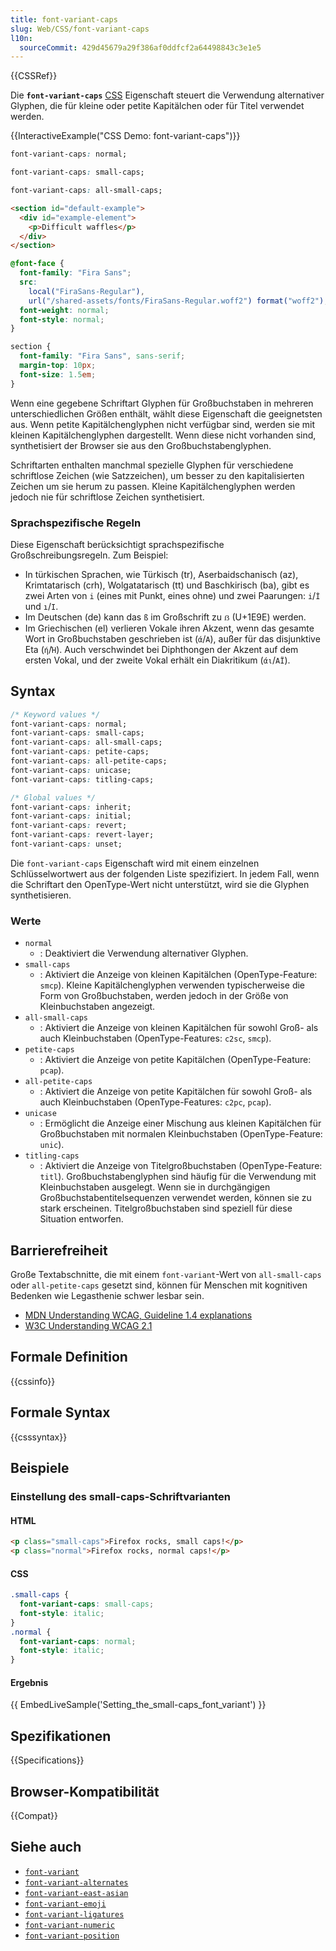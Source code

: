 ```yaml
---
title: font-variant-caps
slug: Web/CSS/font-variant-caps
l10n:
  sourceCommit: 429d45679a29f386af0ddfcf2a64498843c3e1e5
---
```


{{CSSRef}}

Die **`font-variant-caps`** [CSS](/de/docs/Web/CSS) Eigenschaft steuert die Verwendung alternativer Glyphen, die für kleine oder petite Kapitälchen oder für Titel verwendet werden.

{{InteractiveExample("CSS Demo: font-variant-caps")}}

```css interactive-example-choice
font-variant-caps: normal;
```

```css interactive-example-choice
font-variant-caps: small-caps;
```

```css interactive-example-choice
font-variant-caps: all-small-caps;
```

```html interactive-example
<section id="default-example">
  <div id="example-element">
    <p>Difficult waffles</p>
  </div>
</section>
```

```css interactive-example
@font-face {
  font-family: "Fira Sans";
  src:
    local("FiraSans-Regular"),
    url("/shared-assets/fonts/FiraSans-Regular.woff2") format("woff2");
  font-weight: normal;
  font-style: normal;
}

section {
  font-family: "Fira Sans", sans-serif;
  margin-top: 10px;
  font-size: 1.5em;
}
```

Wenn eine gegebene Schriftart Glyphen für Großbuchstaben in mehreren unterschiedlichen Größen enthält, wählt diese Eigenschaft die geeignetsten aus. Wenn petite Kapitälchenglyphen nicht verfügbar sind, werden sie mit kleinen Kapitälchenglyphen dargestellt. Wenn diese nicht vorhanden sind, synthetisiert der Browser sie aus den Großbuchstabenglyphen.

Schriftarten enthalten manchmal spezielle Glyphen für verschiedene schriftlose Zeichen (wie Satzzeichen), um besser zu den kapitalisierten Zeichen um sie herum zu passen. Kleine Kapitälchenglyphen werden jedoch nie für schriftlose Zeichen synthetisiert.

### Sprachspezifische Regeln

Diese Eigenschaft berücksichtigt sprachspezifische Großschreibungsregeln. Zum Beispiel:

- In türkischen Sprachen, wie Türkisch (tr), Aserbaidschanisch (az), Krimtatarisch (crh), Wolgatatarisch (tt) und Baschkirisch (ba), gibt es zwei Arten von `i` (eines mit Punkt, eines ohne) und zwei Paarungen: `i`/`İ` und `ı`/`I`.
- Im Deutschen (de) kann das `ß` im Großschrift zu `ẞ` (U+1E9E) werden.
- Im Griechischen (el) verlieren Vokale ihren Akzent, wenn das gesamte Wort in Großbuchstaben geschrieben ist (`ά`/`Α`), außer für das disjunktive Eta (`ή`/`Ή`). Auch verschwindet bei Diphthongen der Akzent auf dem ersten Vokal, und der zweite Vokal erhält ein Diakritikum (`άι`/`ΑΪ`).

## Syntax

```css
/* Keyword values */
font-variant-caps: normal;
font-variant-caps: small-caps;
font-variant-caps: all-small-caps;
font-variant-caps: petite-caps;
font-variant-caps: all-petite-caps;
font-variant-caps: unicase;
font-variant-caps: titling-caps;

/* Global values */
font-variant-caps: inherit;
font-variant-caps: initial;
font-variant-caps: revert;
font-variant-caps: revert-layer;
font-variant-caps: unset;
```

Die `font-variant-caps` Eigenschaft wird mit einem einzelnen Schlüsselwortwert aus der folgenden Liste spezifiziert. In jedem Fall, wenn die Schriftart den OpenType-Wert nicht unterstützt, wird sie die Glyphen synthetisieren.

### Werte

- `normal`
  - : Deaktiviert die Verwendung alternativer Glyphen.
- `small-caps`
  - : Aktiviert die Anzeige von kleinen Kapitälchen (OpenType-Feature: `smcp`). Kleine Kapitälchenglyphen verwenden typischerweise die Form von Großbuchstaben, werden jedoch in der Größe von Kleinbuchstaben angezeigt.
- `all-small-caps`
  - : Aktiviert die Anzeige von kleinen Kapitälchen für sowohl Groß- als auch Kleinbuchstaben (OpenType-Features: `c2sc`, `smcp`).
- `petite-caps`
  - : Aktiviert die Anzeige von petite Kapitälchen (OpenType-Feature: `pcap`).
- `all-petite-caps`
  - : Aktiviert die Anzeige von petite Kapitälchen für sowohl Groß- als auch Kleinbuchstaben (OpenType-Features: `c2pc`, `pcap`).
- `unicase`
  - : Ermöglicht die Anzeige einer Mischung aus kleinen Kapitälchen für Großbuchstaben mit normalen Kleinbuchstaben (OpenType-Feature: `unic`).
- `titling-caps`
  - : Aktiviert die Anzeige von Titelgroßbuchstaben (OpenType-Feature: `titl`). Großbuchstabenglyphen sind häufig für die Verwendung mit Kleinbuchstaben ausgelegt. Wenn sie in durchgängigen Großbuchstabentitelsequenzen verwendet werden, können sie zu stark erscheinen. Titelgroßbuchstaben sind speziell für diese Situation entworfen.

## Barrierefreiheit

Große Textabschnitte, die mit einem `font-variant`-Wert von `all-small-caps` oder `all-petite-caps` gesetzt sind, können für Menschen mit kognitiven Bedenken wie Legasthenie schwer lesbar sein.

- [MDN Understanding WCAG, Guideline 1.4 explanations](/de/docs/Web/Accessibility/Guides/Understanding_WCAG/Perceivable#guideline_1.4_make_it_easier_for_users_to_see_and_hear_content_including_separating_foreground_from_background)
- [W3C Understanding WCAG 2.1](https://www.w3.org/TR/WCAG21/#visual-presentation)

## Formale Definition

{{cssinfo}}

## Formale Syntax

{{csssyntax}}

## Beispiele

### Einstellung des small-caps-Schriftvarianten

#### HTML

```html
<p class="small-caps">Firefox rocks, small caps!</p>
<p class="normal">Firefox rocks, normal caps!</p>
```

#### CSS

```css
.small-caps {
  font-variant-caps: small-caps;
  font-style: italic;
}
.normal {
  font-variant-caps: normal;
  font-style: italic;
}
```

#### Ergebnis

{{ EmbedLiveSample('Setting_the_small-caps_font_variant') }}

## Spezifikationen

{{Specifications}}

## Browser-Kompatibilität

{{Compat}}

## Siehe auch

- [`font-variant`](/de/docs/Web/CSS/font-variant)
- [`font-variant-alternates`](/de/docs/Web/CSS/font-variant-alternates)
- [`font-variant-east-asian`](/de/docs/Web/CSS/font-variant-east-asian)
- [`font-variant-emoji`](/de/docs/Web/CSS/font-variant-emoji)
- [`font-variant-ligatures`](/de/docs/Web/CSS/font-variant-ligatures)
- [`font-variant-numeric`](/de/docs/Web/CSS/font-variant-numeric)
- [`font-variant-position`](/de/docs/Web/CSS/font-variant-position)
